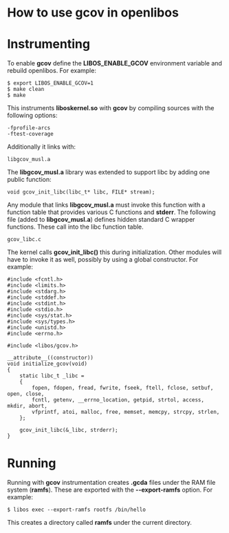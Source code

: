 How to use gcov in openlibos
============================

Instrumenting
=============

To enable **gcov** define the **LIBOS_ENABLE_GCOV** environment variable and
rebuild openlibos. For example:

```
$ export LIBOS_ENABLE_GCOV=1
$ make clean
$ make
```

This instruments **liboskernel.so** with **gcov** by compiling sources with
the following options:

```
-fprofile-arcs
-ftest-coverage
```

Additionally it links with:

```
libgcov_musl.a
```

The **libgcov_musl.a** library was extended to support libc by adding one
public function:

```
void gcov_init_libc(libc_t* libc, FILE* stream);
```

Any module that links **libgcov_musl.a** must invoke this function with a
function table that provides various C functions and **stderr**. The following
file (added to **libgcov_musl.a**) defines hidden standard C wrapper functions.
These call into the libc function table.

```
gcov_libc.c
```

The kernel calls **gcov_init_libc()** this during initialization. Other modules
will have to invoke it as well, possibly by using a global constructor. For
example:

```
#include <fcntl.h>
#include <limits.h>
#include <stdarg.h>
#include <stddef.h>
#include <stdint.h>
#include <stdio.h>
#include <sys/stat.h>
#include <sys/types.h>
#include <unistd.h>
#include <errno.h>

#include <libos/gcov.h>

__attribute__((constructor))
void initialize_gcov(void)
{
    static libc_t _libc =
    {
        fopen, fdopen, fread, fwrite, fseek, ftell, fclose, setbuf, open, close,
        fcntl, getenv, __errno_location, getpid, strtol, access, mkdir, abort,
        vfprintf, atoi, malloc, free, memset, memcpy, strcpy, strlen,
    };

    gcov_init_libc(&_libc, strderr);
}
```

Running
=======

Running with **gcov** instrumentation creates **.gcda** files under the RAM
file system (**ramfs**). These are exported with the **--export-ramfs**
option. For example:

```
$ libos exec --export-ramfs rootfs /bin/hello
```

This creates a directory called **ramfs** under the current directory.
